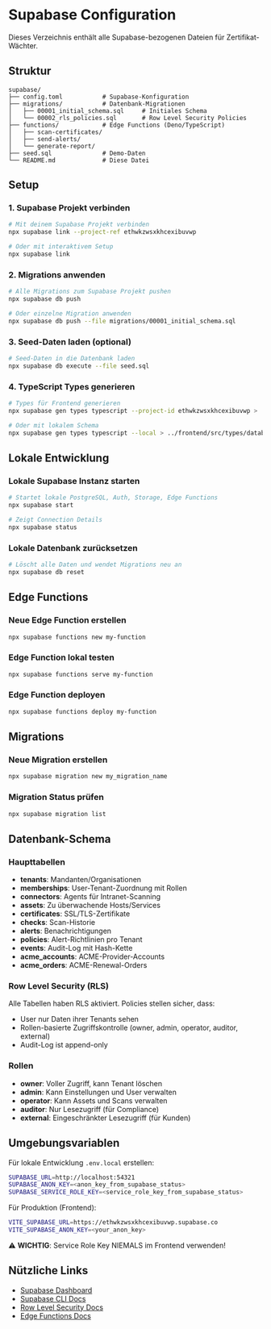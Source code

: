# Supabase Configuration

Dieses Verzeichnis enthält alle Supabase-bezogenen Dateien für Zertifikat-Wächter.

## Struktur

```
supabase/
├── config.toml           # Supabase-Konfiguration
├── migrations/           # Datenbank-Migrationen
│   ├── 00001_initial_schema.sql     # Initiales Schema
│   └── 00002_rls_policies.sql       # Row Level Security Policies
├── functions/            # Edge Functions (Deno/TypeScript)
│   ├── scan-certificates/
│   ├── send-alerts/
│   └── generate-report/
├── seed.sql              # Demo-Daten
└── README.md             # Diese Datei
```

## Setup

### 1. Supabase Projekt verbinden

```bash
# Mit deinem Supabase Projekt verbinden
npx supabase link --project-ref ethwkzwsxkhcexibuvwp

# Oder mit interaktivem Setup
npx supabase link
```

### 2. Migrations anwenden

```bash
# Alle Migrations zum Supabase Projekt pushen
npx supabase db push

# Oder einzelne Migration anwenden
npx supabase db push --file migrations/00001_initial_schema.sql
```

### 3. Seed-Daten laden (optional)

```bash
# Seed-Daten in die Datenbank laden
npx supabase db execute --file seed.sql
```

### 4. TypeScript Types generieren

```bash
# Types für Frontend generieren
npx supabase gen types typescript --project-id ethwkzwsxkhcexibuvwp > ../frontend/src/types/database.types.ts

# Oder mit lokalem Schema
npx supabase gen types typescript --local > ../frontend/src/types/database.types.ts
```

## Lokale Entwicklung

### Lokale Supabase Instanz starten

```bash
# Startet lokale PostgreSQL, Auth, Storage, Edge Functions
npx supabase start

# Zeigt Connection Details
npx supabase status
```

### Lokale Datenbank zurücksetzen

```bash
# Löscht alle Daten und wendet Migrations neu an
npx supabase db reset
```

## Edge Functions

### Neue Edge Function erstellen

```bash
npx supabase functions new my-function
```

### Edge Function lokal testen

```bash
npx supabase functions serve my-function
```

### Edge Function deployen

```bash
npx supabase functions deploy my-function
```

## Migrations

### Neue Migration erstellen

```bash
npx supabase migration new my_migration_name
```

### Migration Status prüfen

```bash
npx supabase migration list
```

## Datenbank-Schema

### Haupttabellen

- **tenants**: Mandanten/Organisationen
- **memberships**: User-Tenant-Zuordnung mit Rollen
- **connectors**: Agents für Intranet-Scanning
- **assets**: Zu überwachende Hosts/Services
- **certificates**: SSL/TLS-Zertifikate
- **checks**: Scan-Historie
- **alerts**: Benachrichtigungen
- **policies**: Alert-Richtlinien pro Tenant
- **events**: Audit-Log mit Hash-Kette
- **acme_accounts**: ACME-Provider-Accounts
- **acme_orders**: ACME-Renewal-Orders

### Row Level Security (RLS)

Alle Tabellen haben RLS aktiviert. Policies stellen sicher, dass:
- User nur Daten ihrer Tenants sehen
- Rollen-basierte Zugriffskontrolle (owner, admin, operator, auditor, external)
- Audit-Log ist append-only

### Rollen

- **owner**: Voller Zugriff, kann Tenant löschen
- **admin**: Kann Einstellungen und User verwalten
- **operator**: Kann Assets und Scans verwalten
- **auditor**: Nur Lesezugriff (für Compliance)
- **external**: Eingeschränkter Lesezugriff (für Kunden)

## Umgebungsvariablen

Für lokale Entwicklung `.env.local` erstellen:

```bash
SUPABASE_URL=http://localhost:54321
SUPABASE_ANON_KEY=<anon_key_from_supabase_status>
SUPABASE_SERVICE_ROLE_KEY=<service_role_key_from_supabase_status>
```

Für Produktion (Frontend):
```bash
VITE_SUPABASE_URL=https://ethwkzwsxkhcexibuvwp.supabase.co
VITE_SUPABASE_ANON_KEY=<your_anon_key>
```

⚠️ **WICHTIG**: Service Role Key NIEMALS im Frontend verwenden!

## Nützliche Links

- [Supabase Dashboard](https://supabase.com/dashboard/project/ethwkzwsxkhcexibuvwp)
- [Supabase CLI Docs](https://supabase.com/docs/guides/cli)
- [Row Level Security Docs](https://supabase.com/docs/guides/auth/row-level-security)
- [Edge Functions Docs](https://supabase.com/docs/guides/functions)


